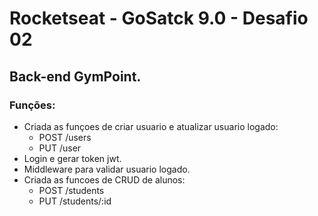 # Rocketseat - GoSatck 9.0 - Desafio 02

## Back-end GymPoint.

### Funções:
* Criada as funçoes de criar usuario e atualizar usuario logado:
  + POST /users
  + PUT /user
* Login e gerar token jwt.
* Middleware para validar usuario logado.
* Criada as funcoes de CRUD de alunos:
  + POST /students
  + PUT /students/:id
